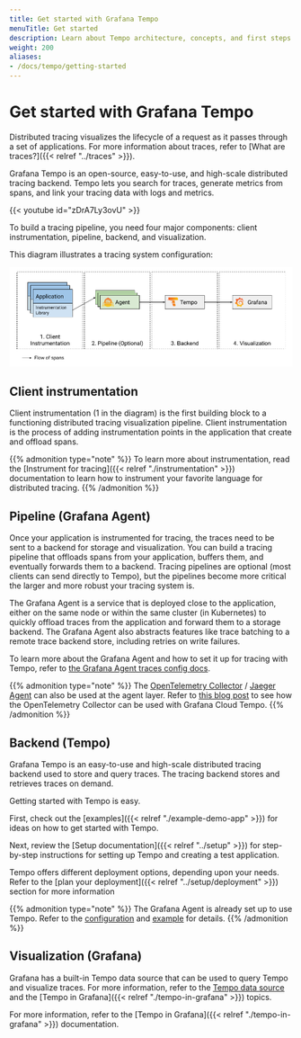 ```yaml
---
title: Get started with Grafana Tempo
menuTitle: Get started
description: Learn about Tempo architecture, concepts, and first steps.
weight: 200
aliases:
- /docs/tempo/getting-started
---
```


# Get started with Grafana Tempo

Distributed tracing visualizes the lifecycle of a request as it passes through a set of applications.
For more information about traces, refer to [What are traces?]({{< relref "../traces" >}}).

Grafana Tempo is an open-source, easy-to-use, and high-scale distributed tracing backend. Tempo lets you search for traces, generate metrics from spans, and link your tracing data with logs and metrics.

<!-- how to get started with distributed tracing -->
{{< youtube id="zDrA7Ly3ovU" >}}

To build a tracing pipeline, you need four major components:
client instrumentation, pipeline, backend, and visualization.

This diagram illustrates a tracing system configuration:

<p align="center"><img src="assets/getting-started.png" alt="Tracing pipeline overview"></p>

## Client instrumentation

Client instrumentation (1 in the diagram) is the first building block to a functioning distributed tracing visualization pipeline.
Client instrumentation is the process of adding instrumentation points in the application that
create and offload spans.

{{% admonition type="note" %}}
To learn more about instrumentation, read the [Instrument for tracing]({{< relref "./instrumentation" >}}) documentation to learn how to instrument your favorite language for distributed tracing.
{{% /admonition %}}

## Pipeline (Grafana Agent)

Once your application is instrumented for tracing, the traces need to be sent
to a backend for storage and visualization. You can build a tracing pipeline that
offloads spans from your application, buffers them, and eventually forwards them to a backend.
Tracing pipelines are optional (most clients can send directly to Tempo), but the pipelines
become more critical the larger and more robust your tracing system is.

The Grafana Agent is a service that is deployed close to the application, either on the same node or
within the same cluster (in Kubernetes) to quickly offload traces from the application and forward them to
a storage backend.
The Grafana Agent also abstracts features like trace batching to a remote trace backend store, including retries on write failures.

To learn more about the Grafana Agent and how to set it up for tracing with Tempo,
refer to [the Grafana Agent traces config docs](/docs/agent/latest/static/configuration/traces-config/).

{{% admonition type="note" %}}
The [OpenTelemetry Collector](https://github.com/open-telemetry/opentelemetry-collector) / [Jaeger Agent](https://www.jaegertracing.io/docs/latest/deployment/) can also be used at the agent layer.
Refer to [this blog post](/blog/2021/04/13/how-to-send-traces-to-grafana-clouds-tempo-service-with-opentelemetry-collector/)
to see how the OpenTelemetry Collector can be used with Grafana Cloud Tempo.
{{% /admonition %}}

## Backend (Tempo)

Grafana Tempo is an easy-to-use and high-scale distributed tracing backend used to store and query traces.
The tracing backend stores and retrieves traces on demand.

Getting started with Tempo is easy.

First, check out the [examples]({{< relref "./example-demo-app" >}}) for ideas on how to get started with Tempo.

Next, review the [Setup documentation]({{< relref "../setup" >}}) for step-by-step instructions for setting up Tempo and creating a test application.

Tempo offers different deployment options, depending upon your needs. Refer to the [plan your deployment]({{< relref "../setup/deployment" >}}) section for more information

{{% admonition type="note" %}}
The Grafana Agent is already set up to use Tempo. Refer to the [configuration](/docs/agent/latest/configuration/traces-config/) and [example](https://github.com/grafana/agent/blob/main/example/docker-compose/agent/config/agent.yaml) for details.
{{% /admonition %}}


## Visualization (Grafana)

Grafana has a built-in Tempo data source that can be used to query Tempo and visualize traces.
For more information, refer to the [Tempo data source](/docs/grafana/latest/datasources/tempo) and the [Tempo in Grafana]({{< relref "./tempo-in-grafana" >}}) topics.

For more information, refer to the [Tempo in Grafana]({{< relref "./tempo-in-grafana" >}}) documentation.
